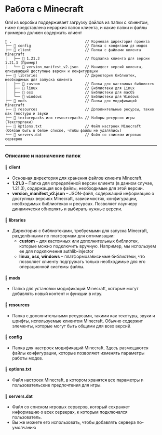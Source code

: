 # Работа с Minecraft

Gml из коробки поддерживает загрузку файлов из папки с клиентом, ниже представлена иерархия папок клиента, и какие папки
и файлы примерно должен содержать клиент

```text
📂 .                                  // Корневая директория проекта
├── 📂 config                         // Папка с конфигами дя модов
├── 📂 client                         // Папка с файлами клиента Minecraft
│   ├── 📂 1.21.3                     // Подпапка клиента для версии 1.21.3 (Пример)
│   └── 📄 version_manifest_v2.json   // Манифест версий клиента, описывающий доступные версии и конфигурации
├── 📂 libraries                      // Директория библиотек, необходимых для запуска клиента
│   ├── 📂 custom                     // Папка для кастомных библиотек
│   ├── 📂 linux                      // Библиотеки для Linux
│   ├── 📂 osx                        // Библиотеки для macOS
│   └── 📂 windows                    // Библиотеки для Windows
├── 📂 mods                           // Папка для модификаций Minecraft
├── 📂 resources                      // Дополнительные ресурсы, такие как текстуры и звуки
├── 📂 texturepacks или resourcepacks // Наборы ресурсов игры (Текстурпаки)
├── 📄 options.txt                    // Файл настроек Minecraft (Обязан быть в белом списке, чтобы файлы не удалялись)
└── 📄 servers.dat                    // Файл со списком игровых серверов
```

---

### Описание и назначение папок

#### 📂 client

- Основная директория для хранения файлов клиента Minecraft.
- **1.21.3** – Папка для определённой версии клиента (в данном случае, 1.21.3), содержащая все файлы, необходимые для
  этой версии.
- **version_manifest_v2.json** – JSON-файл, содержащий информацию о доступных версиях Minecraft, зависимостях,
  конфигурации, необходимых библиотеках и ресурсах. Позволяет лаунчеру динамически обновлять и выбирать нужные версии.

#### 📂 libraries

- Директория с библиотеками, требуемыми для запуска Minecraft, разделёнными по платформам для оптимизации:
    - **custom** – для кастомных или дополнительных библиотек, которые можно подключить вручную. Например, мы используем
      ее для подключения authlib-injector
    - **linux, osx, windows** – платформозависимые библиотеки, что позволяет клиенту подгружать только необходимые для
      его операционной системы файлы.

#### 📂 mods

- Папка для установки модификаций Minecraft, которые могут добавлять новый контент и функции в игру.

#### 📂 resources

- Папка с дополнительными ресурсами, такими как текстуры, звуки и шрифты, используемые клиентом Minecraft. Обычно
  содержит элементы, которые могут быть общими для всех версий.

#### 📂 config

- Папка для настроек модификаций Minecraft. Здесь размещаются файлы конфигурации, которые позволяют изменять параметры
  работы модов.

#### 📄 options.txt

- Файл настроек Minecraft, в котором хранятся все параметры и пользовательские предпочтения для игры.

#### 📄 servers.dat

- Файл со списком игровых серверов, который сохраняет информацию о всех серверах, к которым подключался пользователь.
- Вы же можете его использовать, чтобы добавлять сервера по-умолчанию

